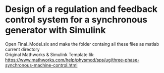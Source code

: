 # Design of a regulation and feedback control system for a synchronous generator with Simulink

Open Final_Model.slx and make the folder containg all these files as matlab current directory <br>
Original Mathworks & Simulink Template lik: https://www.mathworks.com/help/physmod/sps/ug/three-phase-synchronous-machine-control.html
